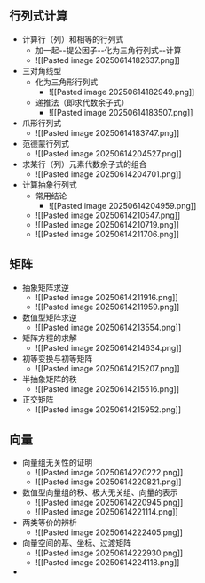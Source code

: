## 行列式计算
- 计算行（列）和相等的行列式
	- 加一起--提公因子--化为三角行列式--计算
	- ![[Pasted image 20250614182637.png]]
- 三对角线型
	- 化为三角形行列式
		- ![[Pasted image 20250614182949.png]]
	- 递推法（即求代数余子式）
		- ![[Pasted image 20250614183507.png]]
- 爪形行列式
	- ![[Pasted image 20250614183747.png]]
- 范德蒙行列式
	- ![[Pasted image 20250614204527.png]]
- 求某行（列）元素代数余子式的组合
	- ![[Pasted image 20250614204701.png]]
- 计算抽象行列式
	- 常用结论
		-  ![[Pasted image 20250614204959.png]]
	- ![[Pasted image 20250614210547.png]]
	- ![[Pasted image 20250614210719.png]]
	- ![[Pasted image 20250614211706.png]]
## 矩阵
- 抽象矩阵求逆
	- ![[Pasted image 20250614211916.png]]
	- ![[Pasted image 20250614211959.png]]
- 数值型矩阵求逆
	- ![[Pasted image 20250614213554.png]]
- 矩阵方程的求解
	- ![[Pasted image 20250614214634.png]]
- 初等变换与初等矩阵
	- ![[Pasted image 20250614215207.png]]
- 半抽象矩阵的秩
	- ![[Pasted image 20250614215516.png]]
- 正交矩阵
	- ![[Pasted image 20250614215952.png]]
## 向量
- 向量组无关性的证明
	- ![[Pasted image 20250614220222.png]]
	- ![[Pasted image 20250614220821.png]]
- 数值型向量组的秩、极大无关组、向量的表示
	- ![[Pasted image 20250614220945.png]]
	- ![[Pasted image 20250614221114.png]]
- 两类等价的辨析
	- ![[Pasted image 20250614222405.png]]
- 向量空间的基、坐标、过渡矩阵
	- ![[Pasted image 20250614222930.png]]
	- ![[Pasted image 20250614224118.png]]
- 